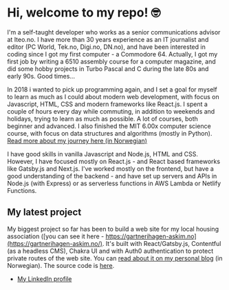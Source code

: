 # Hi, welcome to my repo! 🤓

I'm a self-taught developer who works as a senior communications advisor at Iteo.no. I have more than 30 years experience as an IT journalist and editor (PC World, Tek.no, Digi.no, DN.no), and have been interested in coding since I got my first computer - a Commodore 64. Actually, I got my first job by writing a 6510 assembly course for a computer magazine, and did some hobby projects in Turbo Pascal and C during the late 80s and early 90s. Good times...

In 2018 i wanted to pick up programming again, and I set a goal for myself to learn as much as I could about modern web development, with focus on Javascript, HTML, CSS and modern frameworks like React.js. I spent a couple of hours every day while commuting, in addition to weekends and holidays, trying to learn as much as possible. A lot of courses, both beginner and advanced. I also finished the MIT 6.00x computer science course, with focus on data structures and algorithms (mostly in Python). [Read more about my journey here (in Norwegian)](https://www.lekanger.no/project/hvordan-jeg-laerte-meg-javascript-react-js-og-mye-annet-pa-ett-ar)

I have good skills in vanilla Javascript and Node.js, HTML and CSS. However, I have focused mostly on React.js - and React based frameworks like Gatsby.js and Next.js. I've worked mostly on the frontend, but have a good understanding of the backend - and have set up servers and APIs in Node.js (with Express) or as serverless functions in AWS Lambda or Netlify Functions. 

## My latest project
My biggest project so far has been to build a web site for my local housing association ([you can see it here - https://gartnerihagen-askim.no](https://gartnerihagen-askim.no/). It's built with React/Gatsby.js, Contentful (as a headless CMS), Chakra UI and with Auth0 authentication to protect private routes of the web site. You can [read about it on my personal blog](https://www.lekanger.no/project/del-1-slik-bygget-jeg-nye-nettsider-til-sameiet-med-gatsby-og-chakra-ui) (in Norwegian). The source code is [here](https://github.com/klekanger/gartnerihagen).

- [My LinkedIn profile](https://www.linkedin.com/in/lekanger/)
